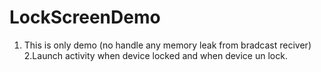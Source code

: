 # LockScreenDemo

1. This is only demo (no handle any memory leak from bradcast reciver)
2.Launch activity when device locked and when device un lock.
